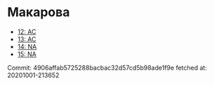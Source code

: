 # Макарова
- [12: AC](12.md)
- [13: AC](13.md)
- [14: NA](14.md)
- [15: NA](15.md)

Commit: 4906affab5725288bacbac32d57cd5b98ade1f9e
 fetched at: 20201001-213652
